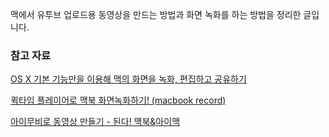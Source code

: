 맥에서 유투브 업로드용 동영상을 만드는 방법과 화면 녹화를 하는 방법을 정리한 글입니다.

### 참고 자료

[OS X 기본 기능만을 이용해 맥의 화면을 녹화, 편집하고 공유하기](http://macnews.tistory.com/560)

[퀵타임 플레이어로 맥북 화면녹화하기! (macbook record)](https://www.youtube.com/watch?v=IwUR1ZbsQcU)

[아이무비로 동영상 만들기 - 된다! 맥북&아이맥](https://www.youtube.com/watch?v=DrAXLCXnrP4)
